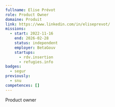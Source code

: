 ```yaml
---
fullname: Elise Prévot
role: Product Owner
domaine: Produit
link: https://www.linkedin.com/in/eliseprevot/
missions:
  - start: 2022-11-16
    end: 2026-02-28
    status: independent
    employer: BetaGouv
    startups:
      - rdv.insertion
      - refugies.info
badges:
  - segur
previously:
  - snu
competences: []
---
```

Product owner